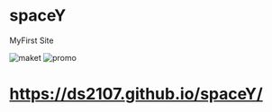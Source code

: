 # spaceY

MyFirst Site

![maket](https://user-images.githubusercontent.com/51126272/89635568-d7d29500-d8af-11ea-96ce-77db87ca0525.PNG)
![promo](https://user-images.githubusercontent.com/51126272/89635577-da34ef00-d8af-11ea-978b-8934324be6ef.PNG)

# https://ds2107.github.io/spaceY/
